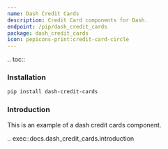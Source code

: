 ```yaml
---
name: Dash Credit Cards
description: Credit Card components for Dash.
endpoint: /pip/dash_credit_cards
package: dash_credit_cards
icon: pepicons-print:credit-card-circle
---
```


.. toc::

### Installation

```bash
pip install dash-credit-cards
```

### Introduction

This is an example of a dash credit cards component.

.. exec::docs.dash_credit_cards.introduction

